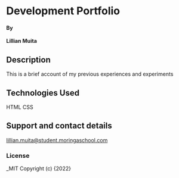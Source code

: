 # Development Portfolio

####

#### By

**Lillian Muita**

## Description

This is a brief account of my previous experiences and experiments

## Technologies Used

HTML
CSS

## Support and contact details

lillian.muita@student.moringaschool.com

### License

\_MIT
Copyright (c) {2022}
